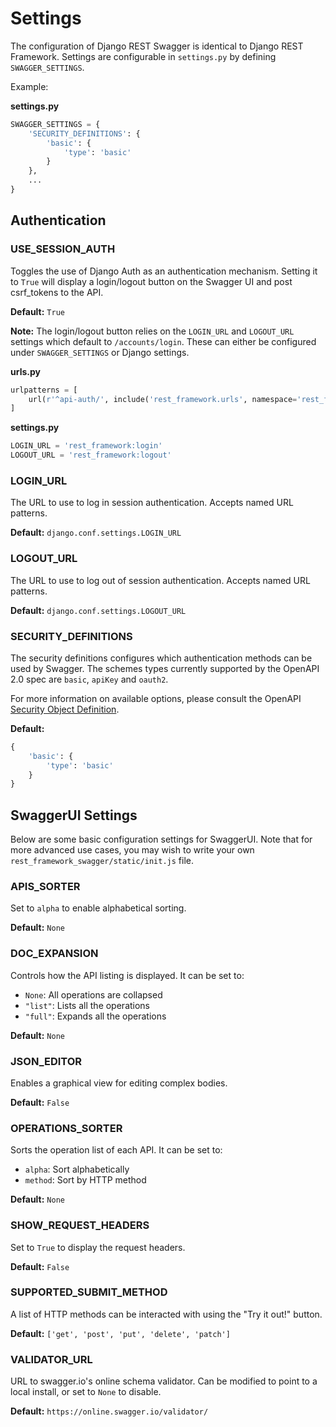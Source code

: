 # Settings
The configuration of Django REST Swagger is identical to Django REST Framework. Settings are configurable in `settings.py` by defining `SWAGGER_SETTINGS`.

Example:

**settings.py**
```python
SWAGGER_SETTINGS = {
    'SECURITY_DEFINITIONS': {
        'basic': {
            'type': 'basic'
        }
    },
    ...
}
```

## Authentication
### USE_SESSION_AUTH
Toggles the use of Django Auth as an authentication mechanism. Setting it to `True` will display
a login/logout button on the Swagger UI and post csrf_tokens to the API.

**Default:** `True`


**Note:** The login/logout button relies on the `LOGIN_URL` and `LOGOUT_URL` settings which default to `/accounts/login`. These can either be configured under `SWAGGER_SETTINGS` or Django settings.

**urls.py**
```python
urlpatterns = [
    url(r'^api-auth/', include('rest_framework.urls', namespace='rest_framework'))
]
```
**settings.py**
```python
LOGIN_URL = 'rest_framework:login'
LOGOUT_URL = 'rest_framework:logout'
```

### LOGIN_URL
The URL to use to log in session authentication. Accepts named URL patterns.

**Default:** `django.conf.settings.LOGIN_URL`


### LOGOUT_URL
The URL to use to log out of session authentication. Accepts named URL patterns.

**Default:** `django.conf.settings.LOGOUT_URL`


### SECURITY_DEFINITIONS
The security definitions configures which authentication methods can be used by Swagger. The schemes types currently supported by the OpenAPI 2.0 spec are `basic`, `apiKey` and `oauth2`.

For more information on available options, please consult the OpenAPI [Security Object Definition](https://github.com/OAI/OpenAPI-Specification/blob/master/versions/2.0.md#security-definitions-object).

**Default:** 
```python
{
    'basic': {
        'type': 'basic'
    }
}
```
## SwaggerUI Settings
Below are some basic configuration settings for SwaggerUI. Note that for more advanced use cases, you may wish to write your own `rest_framework_swagger/static/init.js` file.

### APIS_SORTER
Set to `alpha` to enable alphabetical sorting.

**Default:** `None`

### DOC_EXPANSION
Controls how the API listing is displayed. It can be set to:

- `None`: All operations are collapsed
- `"list"`: Lists all the operations
- `"full"`: Expands all the operations

**Default:** `None`

### JSON_EDITOR
Enables a graphical view for editing complex bodies.

**Default:** `False`

### OPERATIONS_SORTER
Sorts the operation list of each API. It can be set to:

- `alpha`: Sort alphabetically
- `method`: Sort by HTTP method

**Default:** `None`

### SHOW_REQUEST_HEADERS
Set to `True` to display the request headers.

**Default:** `False`

### SUPPORTED_SUBMIT_METHOD
A list of HTTP methods can be interacted with using the "Try it out!" button.

**Default:** `['get', 'post', 'put', 'delete', 'patch']`


### VALIDATOR_URL
URL to swagger.io's online schema validator. Can be modified to point to a local
install, or set to `None` to disable.

**Default:** `https://online.swagger.io/validator/`
